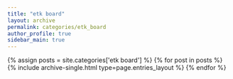 ```yaml
---
title: "etk board"
layout: archive
permalink: categories/etk_board
author_profile: true
sidebar_main: true
---
```



{% assign posts = site.categories['etk board'] %}
{% for post in posts %} {% include archive-single.html type=page.entries_layout %} {% endfor %}
